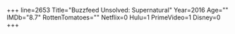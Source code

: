 +++
line=2653
Title="Buzzfeed Unsolved: Supernatural"
Year=2016
Age=""
IMDb="8.7"
RottenTomatoes=""
Netflix=0
Hulu=1
PrimeVideo=1
Disney=0
+++

